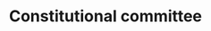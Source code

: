 ---
id: constitutional committee
sidebar_label: Constitutional committee
title: Constitutional committee
sidebar_position: 4
description: How to generate credentials as Constiutional Committee Member
keywords: [Governance, constitutional committee, committee, credentials, CIP1694]
---